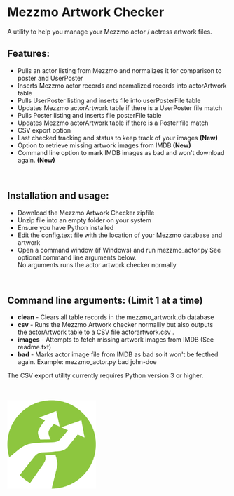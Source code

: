 # Mezzmo Artwork Checker
A utility to help you manage your Mezzmo actor / actress artwork files.  


## Features:

- Pulls an actor listing from Mezzmo and normalizes it for comparison to poster and UserPoster
- Inserts Mezzmo actor records and normalized records into actorArtwork table
- Pulls UserPoster listing and inserts file into userPosterFile table
- Updates Mezzmo actorArtwork table if there is a UserPoster file match
- Pulls Poster listing and inserts file posterFile table
- Updates Mezzmo actorArtwork table if there is a Poster file match
- CSV export option
- Last checked tracking and status to keep track of your images  <b>(New)</b>
- Option to retrieve missing artwork images from IMDB  <b>(New)</b>
- Command line option to mark IMDB images as bad and won't download again.  <b>(New)</b>  
<br/>

## Installation and usage:

-  Download the Mezzmo Artwork Checker zipfile
-  Unzip file into an empty folder on your system
-  Ensure you have Python installed
-  Edit the config.text file with the location of your Mezzmo
   database and artwork
-  Open a command window (if Windows) and run mezzmo_actor.py
   See optional command line arguments below.  
   No arguments runs the actor artwork checker normally
<br/>

## Command line arguments:  (Limit 1 at a time)

- <b>clean</b>	-  Clears all table records in the mezzmo_artwork.db database
- <b>csv</b>    -  Runs the Mezzmo Artwork checker normallly but also outputs<br/> 
         the actorArtwork table to a CSV file actorartwork.csv  .
- <b>images</b> -  Attempts to fetch missing artwork images from IMDB  (See readme.txt)
- <b>bad</b>    -  Marks actor image file from IMDB as bad so it won't be fecthed again.
         Example:   mezzmo_actor.py bad john-doe    
            
         
 The CSV export utility currently requires Python version 3 or higher.<br/><br/>

           
<br/><img src="icon.png" width="40%">
